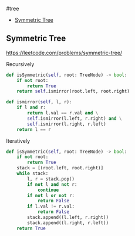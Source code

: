 #tree

+ [Symmetric Tree](#symmetric-tree)

## Symmetric Tree

https://leetcode.com/problems/symmetric-tree/

Recursively
```python
def isSymmetric(self, root: TreeNode) -> bool:
    if not root:
        return True
    return self.ismirror(root.left, root.right)

def ismirror(self, l, r):
    if l and r:
        return l.val == r.val and \
        self.ismirror(l.left, r.right) and \
        self.ismirror(l.right, r.left)
    return l == r
```
Iteratively
```python
def isSymmetric(self, root: TreeNode) -> bool:
    if not root:
        return True
    stack = [(root.left, root.right)]
    while stack:
        l, r = stack.pop()
        if not l and not r:
            continue
        if not l or not r:
            return False
        if l.val != r.val:
            return False
        stack.append((l.left, r.right))
        stack.append((l.right, r.left))
    return True
```